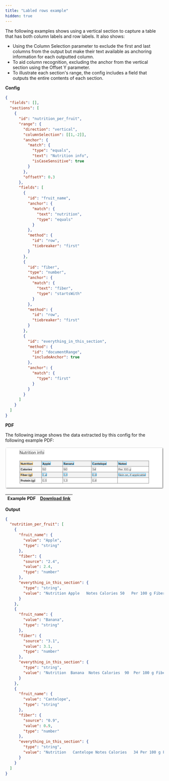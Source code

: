 ```yaml
---
title: "Labled rows example"
hidden: true
---
```


The following examples shows using a vertical section to capture a table that has both column labels and row labels. It also shows:

- Using the Column Selection parameter to exclude the first and last columns from the output but make their text available as anchoring information for each outputted column.
- To aid column recognition, excluding the anchor from the vertical section using the Offset Y parameter.
- To illustrate each section's range, the config includes a field that outputs the entire contents of each section.



**Config**

```json
{
  "fields": [],
  "sections": [
    {
      "id": "nutrition_per_fruit",
      "range": {
        "direction": "vertical",
        "columnSelection": [[1,-2]],
        "anchor": {
          "match": {
            "type": "equals",
            "text": "Nutrition info",
            "isCaseSensitive": true
          }
        },
        "offsetY": 0.3
      },
      "fields": [
        {
          "id": "fruit_name",
          "anchor": {
            "match": {
              "text": "nutrition",
              "type": "equals"
            }
          },
          "method": {
            "id": "row",
            "tiebreaker": "first"
          }
        },
        {
          "id": "fiber",
          "type": "number",
          "anchor": {
            "match": {
              "text": "fiber",
              "type": "startsWith"
            }
          },
          "method": {
            "id": "row",
            "tiebreaker": "first"
          }
        },
        {
          "id": "everything_in_this_section",
          "method": {
            "id": "documentRange",
            "includeAnchor": true
          },
          "anchor": {
            "match": {
              "type": "first"
            }
          }
        }
      ]
    }
  ]
}
```

**PDF**

The following image shows the data extracted by this config for the following example PDF:

![Click to enlarge](https://raw.githubusercontent.com/sensible-hq/sensible-docs/main/readme-sync/assets/v0/images/final/vertical_sections_labeled_rows.png)

| Example PDF | [Download link](https://raw.githubusercontent.com/sensible-hq/sensible-docs/main/readme-sync/assets/v0/pdfs/vertical_sections_labeled_rows.pdf) |
| ------------------- | ------------------------------------------------------------ |

**Output**

```json
{
  "nutrition_per_fruit": [
    {
      "fruit_name": {
        "value": "Apple",
        "type": "string"
      },
      "fiber": {
        "source": "2.4",
        "value": 2.4,
        "type": "number"
      },
      "everything_in_this_section": {
        "type": "string",
        "value": "Nutrition Apple   Notes Calories 50   Per 100 g Fiber (g) 2.4   Skin on, if applicable Protein (g) 0.5  "
      }
    },
    {
      "fruit_name": {
        "value": "Banana",
        "type": "string"
      },
      "fiber": {
        "source": "3.1",
        "value": 3.1,
        "type": "number"
      },
      "everything_in_this_section": {
        "type": "string",
        "value": "Nutrition  Banana  Notes Calories  90  Per 100 g Fiber (g)  3.1  Skin on, if applicable Protein (g)  1.3 "
      }
    },
    {
      "fruit_name": {
        "value": "Cantelope",
        "type": "string"
      },
      "fiber": {
        "source": "0.9",
        "value": 0.9,
        "type": "number"
      },
      "everything_in_this_section": {
        "type": "string",
        "value": "Nutrition   Cantelope Notes Calories   34 Per 100 g Fiber (g)   0.9 Skin on, if applicable Protein (g)   0.8"
      }
    }
  ]
}
```
